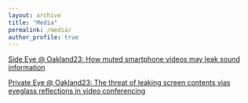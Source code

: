 ```yaml
---
layout: archive
title: "Media"
permalink: /media/
author_profile: true
---
```


[Side Eye @ Oakland23: How muted smartphone videos may leak sound information](/media/2-SideEye)

[Private Eye @ Oakland23: The threat of leaking screen contents vias eyeglass reflections in video conferencing](/media/1-PrivateEye)

